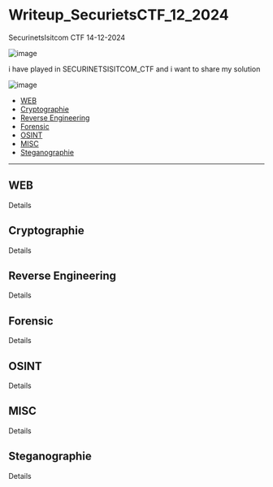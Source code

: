 # Writeup_SecurietsCTF_12_2024
SecurinetsIsitcom CTF 14-12-2024

![image](https://github.com/user-attachments/assets/d65696ec-bf97-418d-8c32-13e176c8fbf6)

i have played in SECURINETSISITCOM_CTF and i want to share my solution

![image](https://github.com/user-attachments/assets/d16549fa-4fb3-492e-b01e-735a763834e0)

- [WEB](#web)
- [Cryptographie](Cryptographie.md)
- [Reverse Engineering](#reverse-engineering)
- [Forensic](#forensic)
- [OSINT](#osint)
- [MISC](#misc)
- [Steganographie](#steganographie)
---
## WEB
Details 
## Cryptographie
Details 
## Reverse Engineering
Details 
## Forensic
Details 
## OSINT
Details 
## MISC
Details 
## Steganographie
Details 


